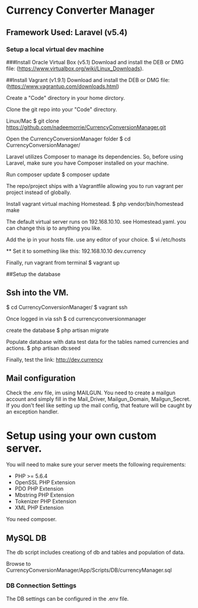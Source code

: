 # Currency Converter Manager

## Framework Used: Laravel (v5.4)

### Setup a local virtual dev machine

###Install Oracle Virtual Box (v5.1)
Download and install the DEB or DMG file: (https://www.virtualbox.org/wiki/Linux_Downloads).

##Install Vagrant (v1.9.1)
Download and install the DEB or DMG file: (https://www.vagrantup.com/downloads.html)

Create a "Code" directory in your home dirctory.

Clone the git repo into your "Code" directory.

Linux/Mac
$ git clone https://github.com/nadeemorrie/CurrencyConversionManager.git

Open the CurrencyConversionManager folder
$ cd CurrencyConversionManager/

Laravel utilizes Composer to manage its dependencies. So, before using Laravel, make sure you have Composer installed on your machine.

Run composer update
$ composer update

The repo/project ships with a Vagrantfile allowing you to run vagrant per project instead of globally.

Install vagrant virtual maching Homestead.
$ php vendor/bin/homestead make

The default virtual server runs on 192.168.10.10. see Homestead.yaml. you can change this ip to anything you like.

Add the ip in your hosts file. use any editor of your choice.
$ vi /etc/hosts

** Set it to something like this: 192.168.10.10 dev.currency

Finally, run vagrant from terminal
$ vagrant up

##Setup the database

## Ssh into the VM.
$ cd CurrencyConversionManager/
$ vagrant ssh

Once logged in via ssh
$ cd currencyconversionmanager

create the database
$ php artisan migrate

Populate database with data test data for the tables named currencies and actions.
$ php artisan db:seed

Finally, test the link:
http://dev.currency

## Mail configuration
Check the .env file, im using MAILGUN. You need to create a mailgun account and simply fill in the
Mail_Driver, Mailgun_Domain, Mailgun_Secret.
If you don't feel like setting up the mail config, that feature will be caught by an exception handler.



# Setup using your own custom server.

You will need to make sure your server meets the following requirements:

- PHP >= 5.6.4
- OpenSSL PHP Extension
- PDO PHP Extension
- Mbstring PHP Extension
- Tokenizer PHP Extension
- XML PHP Extension

You need composer.

## MySQL DB

The db script includes creationg of db and tables and population of data.

Browse to CurrencyConversionManager/App/Scripts/DB/currencyManager.sql

### DB Connection Settings
The DB settings can be configured in the .env file.



